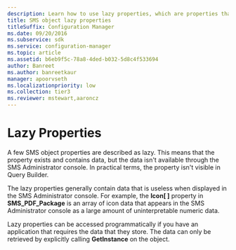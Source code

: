```yaml
---
description: Learn how to use lazy properties, which are properties that exist and contain data, but the data isn't available through the SMS Administrator console.
title: SMS object lazy properties
titleSuffix: Configuration Manager
ms.date: 09/20/2016
ms.subservice: sdk
ms.service: configuration-manager
ms.topic: article
ms.assetid: b6eb9f5c-78a8-4ded-b032-5d8c4f533694
author: Banreet
ms.author: banreetkaur
manager: apoorvseth
ms.localizationpriority: low
ms.collection: tier3
ms.reviewer: mstewart,aaroncz 
---
```

# Lazy Properties
A few SMS object properties are described as lazy. This means that the property exists and contains data, but the data isn't available through the SMS Administrator console. In practical terms, the property isn't visible in Query Builder.  

 The lazy properties generally contain data that is useless when displayed in the SMS Administrator console. For example, the **Icon[ ]** property in **SMS_PDF_Package** is an array of icon data that appears in the SMS Administrator console as a large amount of uninterpretable numeric data.  

 Lazy properties can be accessed programmatically if you have an application that requires the data that they store. The data can only be retrieved by explicitly calling **GetInstance** on the object.
